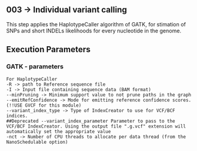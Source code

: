 ## 003 -> Individual variant calling
This step applies the HaplotypeCaller algorithm of GATK, for stimation of SNPs and short INDELs likelihoods for every nucleotide in the genome.

## Execution Parameters

### GATK - parameters

```
For HaplotypeCaller
-R -> path to Reference sequence file
-I -> Input file containing sequence data (BAM format)
--minPruning -> Minimum support value to not prune paths in the graph
--emitRefConfidence -> Mode for emitting reference confidence scores. (!!USE GVCF for this module)
--variant_index_type -> Type of IndexCreator to use for VCF/BCF indices.
##Deprecated --variant_index_parameter Parameter to pass to the VCF/BCF IndexCreator. Using the output file ".g.vcf" extension will automatically set the appropriate value
-nct -> Number of CPU threads to allocate per data thread (from the NanoSchedulable option)

```
